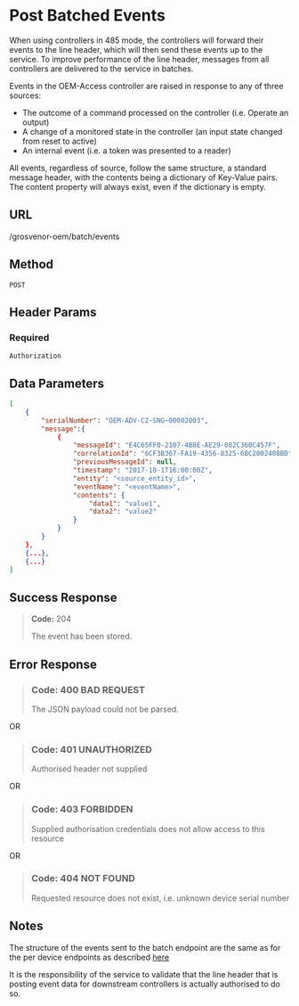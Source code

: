 # Post Batched Events

When using controllers in 485 mode, the controllers will forward their events to the line header, which will then send these events up to the service.
To improve performance of the line header, messages from all controllers are delivered to the service in batches. 

Events in the OEM-Access controller are raised in response to any of three sources:

- The outcome of a command processed on the controller (i.e. Operate an output)
- A change of a monitored state in the controller (an input state changed from reset to active)
- An internal event (i.e. a token was presented to a reader)

All events, regardless of source, follow the same structure, a standard message header, with the contents being a dictionary of Key-Value pairs. The content property will always exist, even if the dictionary is empty.

## URL

/grosvenor-oem/batch/events

## Method

`POST`

## Header Params

### Required

`Authorization`

## Data Parameters

````json
[
    {
        "serialNumber": "OEM-ADV-C2-SNG~00002003",
        "message":{
            {
                "messageId": "E4C65FF0-2107-4B8E-AE29-082C360C457F",
                "correlationId": "6CF3B367-FA19-4356-8325-6BC2002408BD",
                "previousMessageId": null,
                "timestamp": "2017-10-1T16:00:00Z",
                "entity": "<source_entity_id>",
                "eventName": "<eventName>",
                "contents": {
                    "data1": "value1",
                    "data2": "value2"
                }
            }
        }
    },
    {...},
    {...}
]
````

## Success Response

> **Code:** 204
>
> The event has been stored.

## Error Response

> ### **Code:** 400 BAD REQUEST
>
> The JSON payload could not be parsed.

OR

> ### **Code:** 401 UNAUTHORIZED
>
> Authorised header not supplied

OR

> ### **Code:** 403 FORBIDDEN
>
> Supplied authorisation credentials does not allow access to this resource

OR

> ### **Code:** 404 NOT FOUND
>
> Requested resource does not exist, i.e. unknown device serial number


## Notes

The structure of the events sent to the batch endpoint are the same as for the per device endpoints as described [here](PostEvent.md)

It is the responsibility of the service to validate that the line header that is posting event data for downstream controllers is actually authorised to do so.
